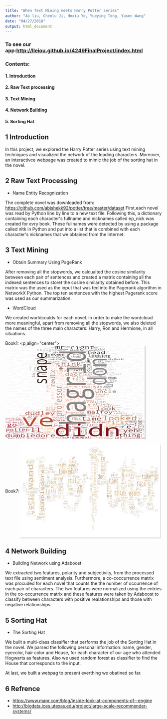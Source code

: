 ```yaml
---
title: "When Text Mining meets Harry Potter series"
author: "Ao liu, Chenlu Ji, Hexiu Ye, Yueying Teng, Yusen Wang"  
date: "04/27/2016"
output: html_document
---
```


### To see our app:http://lleiou.github.io/4249FinalProject/index.html

### Contents:
#### 1. Introduction
#### 2. Raw Text processing
#### 3. Text Mining
#### 4. Network Building
#### 5. Sorting Hat
  
## 1 Introduction
In this project, we explored the Harry Potter series using text mining techniques and visualized the network of the leading characters. Moreover, an interactivce webpage was created to mimic the job of the sorting hat in the novel.

## 2 Raw Text Processing
+  Name Entity Recognization

The complete novel was downloaded from: https://github.com/abishekk92/potter/tree/master/dataset
First,each novel was read by Python line by line to a new text file. Following this, a dictionary containing each character's fullname and nicknames called ep_nick was created for evry book. These fullnames were detected by using a package called nltk in Python and put into a list that is combined with each character's nicknames that we obtained from the Internet.

## 3 Text Mining
+  Obtain Summary Using PageRank

After removing all the stopwords, we calcualted the cosine similarity between each pair of sentences and created a matrix containing all the indexed sentences to storet the cosine similarity obtained before. This matrix was the used as the input that was fed into the Pagerank algorithm in NetworkX Python. The top ten sentences with the highest Pagerank score was used as our summarization.

+ WordCloud

We created worldcoulds for each novel. In order to make the wordcloud more meaningful, apart from removing all the stopwords, we also deleted the names of the three main characters: Harry, Ron and Hermione, in all situations.

Book1:
<p,align="center"><img src="output/word cloud/book1.png" width=450 height=300 ></p>

Book7:
<img src="output/word cloud/book7.png" width=450 height=300 align="center">

## 4 Network Building
+  Building Network using Adaboost 

We extracted two features, polarity and subjectivity, from the processed text file using sentiment analysis. Furthermore, a co-coccurrence matrix was procuded for each novel that counts the the number of occurrence of each pair of characters. The two features were normalized using the entries in the co-occurrence matrix and these features were taken by Adaboost to classify between characters with positive realationships and those with negative relationships. 

## 5 Sorting Hat 
+  The Sorting Hat

We built a multi-class classifier that performs the job of the Sorting Hat in the novel. We parsed the following personal information: name, gender, eyecolor, hair color and House, for each character of our age who attended Hogwarts as features. Also we used random forest as classifier to find the House that corresponds to the input. 

At last, we built a webpag to present everthing we obatined so far.


## 6 Refrence 
+  https://www.mapr.com/blog/inside-look-at-components-of--engine
+  http://bigdata.ices.utexas.edu/project/large-scale-recommender-systems/
  
  

